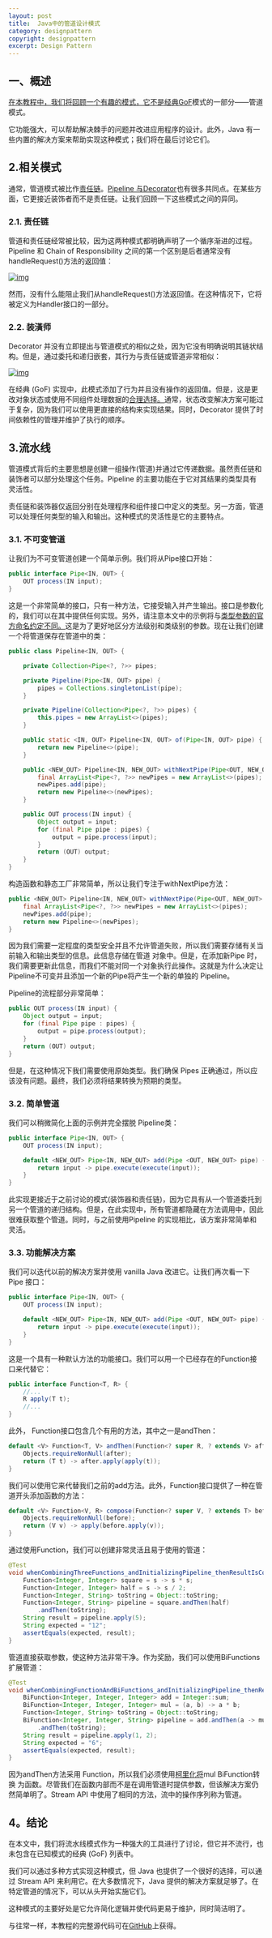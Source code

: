 ```yaml
---
layout: post
title:  Java中的管道设计模式
category: designpattern
copyright: designpattern
excerpt: Design Pattern
---
```


## 一、概述

[在本教程中，我们将回顾一个有趣的模式，它不是经典GoF](https://en.wikipedia.org/wiki/Design_Patterns)模式的一部分——管道模式。

它功能强大，可以帮助解决棘手的问题并改进应用程序的设计。此外，Java 有一些内置的解决方案来帮助实现这种模式；我们将在最后讨论它们。

## 2.相关模式

通常，管道模式被比作[责任链](https://www.baeldung.com/chain-of-responsibility-pattern)。[Pipeline 与Decorator](https://www.baeldung.com/java-decorator-pattern)也有很多共同点。在某些方面，它更接近装饰者而不是责任链。让我们回顾一下这些模式之间的异同。

### 2.1. 责任链

管道和责任链经常被比较，因为这两种模式都明确声明了一个循序渐进的过程。Pipeline 和 Chain of Responsibility 之间的第一个区别是后者通常没有handleRequest()方法的返回值：

[![img](https://www.baeldung.com/wp-content/uploads/2023/03/ConcreteHandlerA-e1677430144625-1024x409.png)](https://www.baeldung.com/wp-content/uploads/2023/03/ConcreteHandlerA.png)

然而，没有什么能阻止我们从handleRequest()方法返回值。在这种情况下，它将被定义为Handler接口的一部分。

### 2.2. 装潢师

Decorator 并没有立即提出与管道模式的相似之处，因为它没有明确说明其链状结构。但是，通过委托和递归嵌套，其行为与责任链或管道非常相似：

[![img](https://www.baeldung.com/wp-content/uploads/2023/03/decorator-e1677430779799-1024x450.png)](https://www.baeldung.com/wp-content/uploads/2023/03/decorator.png)

在经典 (GoF) 实现中，此模式添加了行为并且没有操作的返回值。但是，这是更改对象状态或使用不同组件处理数据的[合理选择。](https://www.baeldung.com/java-decorator-pattern#decorator-pattern-example)通常，状态改变解决方案可能过于复杂，因为我们可以使用更直接的结构来实现结果。同时，Decorator 提供了时间依赖性的管理并维护了执行的顺序。

## 3.流水线

管道模式背后的主要思想是创建一组操作(管道)并通过它传递数据。虽然责任链和装饰者可以部分处理这个任务。Pipeline 的主要功能在于它对其结果的类型具有灵活性。

责任链和装饰器仅返回分别在处理程序和组件接口中定义的类型。另一方面，管道可以处理任何类型的输入和输出。这种模式的灵活性是它的主要特点。

### 3.1. 不可变管道

让我们为不可变管道创建一个简单示例。我们将从Pipe接口开始：

```java
public interface Pipe<IN, OUT> {
    OUT process(IN input);
}
```

这是一个非常简单的接口，只有一种方法，它接受输入并产生输出。接口是参数化的，我们可以在其中提供任何实现。另外，请注意本文中的示例将与[类型参数的官方命名约定不同。](https://docs.oracle.com/javase/tutorial/java/generics/types.html)这是为了更好地区分方法级别和类级别的参数。现在让我们创建一个将管道保存在管道中的类：

```java
public class Pipeline<IN, OUT> {

    private Collection<Pipe<?, ?>> pipes;

    private Pipeline(Pipe<IN, OUT> pipe) {
        pipes = Collections.singletonList(pipe);
    }

    private Pipeline(Collection<Pipe<?, ?>> pipes) {
        this.pipes = new ArrayList<>(pipes);
    }

    public static <IN, OUT> Pipeline<IN, OUT> of(Pipe<IN, OUT> pipe) {
        return new Pipeline<>(pipe);
    }

    public <NEW_OUT> Pipeline<IN, NEW_OUT> withNextPipe(Pipe<OUT, NEW_OUT> pipe) {
        final ArrayList<Pipe<?, ?>> newPipes = new ArrayList<>(pipes);
        newPipes.add(pipe);
        return new Pipeline<>(newPipes);
    }

    public OUT process(IN input) {
        Object output = input;
        for (final Pipe pipe : pipes) {
            output = pipe.process(input);
        }
        return (OUT) output;
    }
}
```

构造函数和静态工厂非常简单，所以让我们专注于withNextPipe方法：

```java
public <NEW_OUT> Pipeline<IN, NEW_OUT> withNextPipe(Pipe<OUT, NEW_OUT> pipe) {
    final ArrayList<Pipe<?, ?>> newPipes = new ArrayList<>(pipes);
    newPipes.add(pipe);
    return new Pipeline<>(newPipes);
}
```

因为我们需要一定程度的类型安全并且不允许管道失败，所以我们需要存储有关当前输入和输出类型的信息。此信息存储在管道 对象中。但是，在添加新Pipe 时，我们需要更新此信息，而我们不能对同一个对象执行此操作。这就是为什么决定让Pipeline不可变并且添加一个新的Pipe将产生一个新的单独的 Pipeline。

Pipeline的流程部分非常简单：

```java
public OUT process(IN input) {
    Object output = input;
    for (final Pipe pipe : pipes) {
        output = pipe.process(output);
    }
    return (OUT) output;
}
```

但是，在这种情况下我们需要使用原始类型。我们确保 Pipes 正确通过，所以应该没有问题。最终，我们必须将结果转换为预期的类型。

### 3.2. 简单管道

我们可以稍微简化上面的示例并完全摆脱 Pipeline类：

```java
public interface Pipe<IN, OUT> {
    OUT process(IN input);

    default <NEW_OUT> Pipe<IN, NEW_OUT> add(Pipe <OUT, NEW_OUT> pipe) {
        return input -> pipe.execute(execute(input));
    }
}

```

此实现更接近于之前讨论的模式(装饰器和责任链)，因为它具有从一个管道委托到另一个管道的递归结构。但是，在此实现中，所有管道都隐藏在方法调用中，因此很难获取整个管道。同时，与之前使用Pipeline 的实现相比，该方案非常简单和灵活。

### 3.3. 功能解决方案

我们可以迭代以前的解决方案并使用 vanilla Java 改进它。让我们再次看一下Pipe 接口：

```java
public interface Pipe<IN, OUT> {
    OUT process(IN input);

    default <NEW_OUT> Pipe<IN, NEW_OUT> add(Pipe <OUT, NEW_OUT> pipe) {
        return input -> pipe.execute(execute(input));
    }
}

```

这是一个具有一种默认方法的功能接口。我们可以用一个已经存在的Function接口来代替它：

```java
public interface Function<T, R> {
    //...
    R apply(T t);
    //...
}
```

此外， Function接口包含几个有用的方法，其中之一是andThen：

```java
default <V> Function<T, V> andThen(Function<? super R, ? extends V> after) {
    Objects.requireNonNull(after);
    return (T t) -> after.apply(apply(t));
}
```

我们可以使用它来代替我们之前的add方法。此外，Function接口提供了一种在管道开头添加函数的方法：

```java
default <V> Function<V, R> compose(Function<? super V, ? extends T> before) {
    Objects.requireNonNull(before);
    return (V v) -> apply(before.apply(v));
}
```

通过使用Function，我们可以创建非常灵活且易于使用的管道：

```java
@Test
void whenCombiningThreeFunctions_andInitializingPipeline_thenResultIsCorrect() {
    Function<Integer, Integer> square = s -> s * s;
    Function<Integer, Integer> half = s -> s / 2;
    Function<Integer, String> toString = Object::toString;
    Function<Integer, String> pipeline = square.andThen(half)
        .andThen(toString);
    String result = pipeline.apply(5);
    String expected = "12";
    assertEquals(expected, result);
}
```

管道直接获取参数，使这种方法非常干净。作为奖励，我们可以使用BiFunctions扩展管道：

```java
@Test
void whenCombiningFunctionAndBiFunctions_andInitializingPipeline_thenResultIsCorrect() {
    BiFunction<Integer, Integer, Integer> add = Integer::sum;
    BiFunction<Integer, Integer, Integer> mul = (a, b) -> a * b;
    Function<Integer, String> toString = Object::toString;
    BiFunction<Integer, Integer, String> pipeline = add.andThen(a -> mul.apply(a, 2))
        .andThen(toString);
    String result = pipeline.apply(1, 2);
    String expected = "6";
    assertEquals(expected, result);
}
```

因为andThen方法采用 Function，所以我们必须使用[柯里化将](https://en.wikipedia.org/wiki/Currying)mul BiFunction转换 为函数。尽管我们在函数内部而不是在调用管道时提供参数，但该解决方案仍然简单明了。Stream API 中使用了相同的方法，流中的操作序列称为管道。

## 4。结论

在本文中，我们将流水线模式作为一种强大的工具进行了讨论，但它并不流行，也未包含在已知模式的经典 (GoF) 列表中。

我们可以通过多种方式实现这种模式，但 Java 也提供了一个很好的选择，可以通过 Stream API 来利用它。在大多数情况下，Java 提供的解决方案就足够了。在特定管道的情况下，可以从头开始实施它们。

这种模式的主要好处是它允许简化逻辑并使代码更易于维护，同时简洁明了。

与往常一样，本教程的完整源代码可在[GitHub](https://github.com/tuyucheng7/taketoday-tutorial4j/tree/master/design-patterns-modules)上获得。